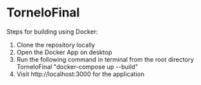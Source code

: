 # TorneloFinal

Steps for building using Docker:

1. Clone the repository locally
2. Open the Docker App on desktop
3. Run the following command in terminal from the root directory TorneloFinal "docker-compose up --build"
4. Visit http://localhost:3000 for the application
